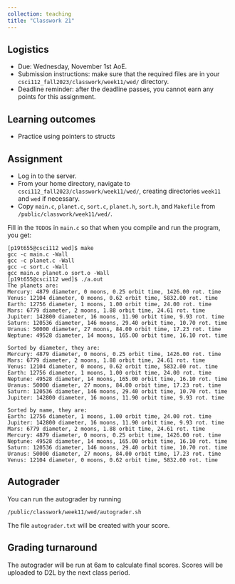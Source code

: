 ```yaml
---
collection: teaching
title: "Classwork 21"
---
```


## Logistics
* Due: Wednesday, November 1st AoE.
* Submission instructions: make sure that the required files are in your
	`csci112_fall2023/classwork/week11/wed/` directory.
* Deadline reminder: after the deadline passes, you cannot earn any points for
	this assignment.

## Learning outcomes
* Practice using pointers to structs

## Assignment

* Log in to the server.
* From your home directory, navigate to `csci112_fall2023/classwork/week11/wed/`, creating directories `week11`
and `wed` if necessary.
* Copy `main.c`, `planet.c`, `sort.c`, `planet.h`, `sort.h`, and `Makefile` from
	`/public/classwork/week11/wed/`.

Fill in the `TODO`s in `main.c` so that when you compile and run the program,
you get:

```
[p19t655@csci112 wed]$ make
gcc -c main.c -Wall
gcc -c planet.c -Wall
gcc -c sort.c -Wall
gcc main.o planet.o sort.o -Wall
[p19t655@csci112 wed]$ ./a.out
The planets are:
Mercury: 4879 diameter, 0 moons, 0.25 orbit time, 1426.00 rot. time
Venus: 12104 diameter, 0 moons, 0.62 orbit time, 5832.00 rot. time
Earth: 12756 diameter, 1 moons, 1.00 orbit time, 24.00 rot. time
Mars: 6779 diameter, 2 moons, 1.88 orbit time, 24.61 rot. time
Jupiter: 142800 diameter, 16 moons, 11.90 orbit time, 9.93 rot. time
Saturn: 120536 diameter, 146 moons, 29.40 orbit time, 10.70 rot. time
Uranus: 50000 diameter, 27 moons, 84.00 orbit time, 17.23 rot. time
Neptune: 49528 diameter, 14 moons, 165.00 orbit time, 16.10 rot. time

Sorted by diameter, they are:
Mercury: 4879 diameter, 0 moons, 0.25 orbit time, 1426.00 rot. time
Mars: 6779 diameter, 2 moons, 1.88 orbit time, 24.61 rot. time
Venus: 12104 diameter, 0 moons, 0.62 orbit time, 5832.00 rot. time
Earth: 12756 diameter, 1 moons, 1.00 orbit time, 24.00 rot. time
Neptune: 49528 diameter, 14 moons, 165.00 orbit time, 16.10 rot. time
Uranus: 50000 diameter, 27 moons, 84.00 orbit time, 17.23 rot. time
Saturn: 120536 diameter, 146 moons, 29.40 orbit time, 10.70 rot. time
Jupiter: 142800 diameter, 16 moons, 11.90 orbit time, 9.93 rot. time

Sorted by name, they are:
Earth: 12756 diameter, 1 moons, 1.00 orbit time, 24.00 rot. time
Jupiter: 142800 diameter, 16 moons, 11.90 orbit time, 9.93 rot. time
Mars: 6779 diameter, 2 moons, 1.88 orbit time, 24.61 rot. time
Mercury: 4879 diameter, 0 moons, 0.25 orbit time, 1426.00 rot. time
Neptune: 49528 diameter, 14 moons, 165.00 orbit time, 16.10 rot. time
Saturn: 120536 diameter, 146 moons, 29.40 orbit time, 10.70 rot. time
Uranus: 50000 diameter, 27 moons, 84.00 orbit time, 17.23 rot. time
Venus: 12104 diameter, 0 moons, 0.62 orbit time, 5832.00 rot. time
```


## Autograder

You can run the autograder by running

```
/public/classwork/week11/wed/autograder.sh
```

The file `autograder.txt` will be created with your score.


## Grading turnaround

The autograder will be run at 6am to calculate final scores. Scores will be
uploaded to D2L by the next class period.
